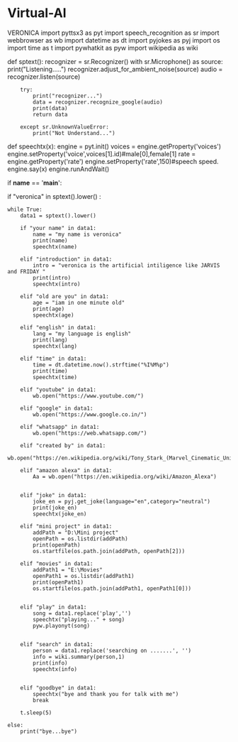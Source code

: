 # Virtual-AI
VERONICA
import pyttsx3 as pyt
import speech_recognition as sr
import webbrowser as wb
import datetime as dt
import pyjokes as pyj
import os
import time as t
import pywhatkit as pyw
import wikipedia as wiki


def sptext():
    recognizer = sr.Recognizer()
    with sr.Microphone() as source:
        print("Listening.....")
        recognizer.adjust_for_ambient_noise(source)
        audio = recognizer.listen(source)
        
        try:
            print("recognizer...")
            data = recognizer.recognize_google(audio)
            print(data)
            return data

        except sr.UnknownValueError:
            print("Not Understand...")

def speechtx(x):
    engine = pyt.init()
    voices = engine.getProperty('voices')
    engine.setProperty('voice',voices[1].id)#male[0],female[1]
    rate = engine.getProperty('rate')
    engine.setProperty('rate',150)#speech speed.
    engine.say(x)
    engine.runAndWait()

if __name__ == '__main__':

 if  "veronica" in sptext().lower() :
        
    while True:
        data1 = sptext().lower()

        if "your name" in data1:
            name = "my name is veronica"
            print(name)
            speechtx(name)

        elif "introduction" in data1:
            intro = "veronica is the artificial intiligence like JARVIS and FRIDAY "
            print(intro)
            speechtx(intro)    
        
        elif "old are you" in data1:
            age = "iam in one minute old"
            print(age)
            speechtx(age)

        elif "english" in data1:
            lang = "my language is english"
            print(lang)
            speechtx(lang)

        elif "time" in data1:
            time = dt.datetime.now().strftime("%I%M%p")
            print(time)
            speechtx(time)    

        elif "youtube" in data1:
            wb.open("https://www.youtube.com/")

        elif "google" in data1:
            wb.open("https://www.google.co.in/")

        elif "whatsapp" in data1:
            wb.open("https://web.whatsapp.com/")

        elif "created by" in data1:
            wb.open("https://en.wikipedia.org/wiki/Tony_Stark_(Marvel_Cinematic_Universe)")

        elif "amazon alexa" in data1:
            Aa = wb.open("https://en.wikipedia.org/wiki/Amazon_Alexa")
            

        elif "joke" in data1:
            joke_en = pyj.get_joke(language="en",category="neutral")
            print(joke_en)
            speechtx(joke_en)

        elif "mini project" in data1:
            addPath = "D:\Mini project"
            openPath = os.listdir(addPath)
            print(openPath)
            os.startfile(os.path.join(addPath, openPath[2]))

        elif "movies" in data1:
            addPath1 = "E:\Movies"
            openPath1 = os.listdir(addPath1)
            print(openPath1)
            os.startfile(os.path.join(addPath1, openPath1[0]))    


        elif "play" in data1:
            song = data1.replace('play','')
            speechtx("playing..." + song)
            pyw.playonyt(song)


        elif "search" in data1:
            person = data1.replace('searching on .......', '')
            info = wiki.summary(person,1)
            print(info)
            speechtx(info)
           

        elif "goodbye" in data1:
            speechtx("bye and thank you for talk with me")
            break

        t.sleep(5)

    else:
        print("bye...bye")

       
